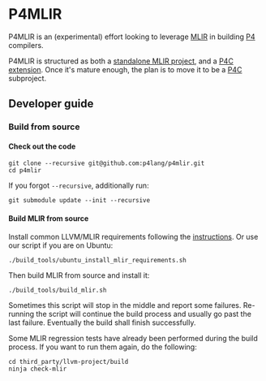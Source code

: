 # P4MLIR

P4MLIR is an (experimental) effort looking to leverage [MLIR](https://mlir.llvm.org/) in building [P4](https://p4.org/) compilers.

P4MLIR is structured as both a [standalone MLIR project](https://github.com/llvm/llvm-project/tree/main/mlir/examples/standalone), and a [P4C extension](https://github.com/fruffy/p4dummy). Once it's mature enough, the plan is to move it to be a [P4C](https://github.com/p4lang/p4c) subproject.

## Developer guide

### Build from source

#### Check out the code

```shell
git clone --recursive git@github.com:p4lang/p4mlir.git
cd p4mlir
```

If you forgot `--recursive`, additionally run:

```shell
git submodule update --init --recursive
```

#### Build MLIR from source

Install common LLVM/MLIR requirements following the [instructions](https://mlir.llvm.org/getting_started/). Or use our script if you are on Ubuntu:

```shell
./build_tools/ubuntu_install_mlir_requirements.sh
```

Then build MLIR from source and install it:

```shell
./build_tools/build_mlir.sh
```

Sometimes this script will stop in the middle and report some failures. Re-running the script will continue the build process and usually go past the last failure. Eventually the build shall finish successfully.

Some MLIR regression tests have already been performed during the build process. If you want to run them again, do the following:

```shell
cd third_party/llvm-project/build
ninja check-mlir
```
